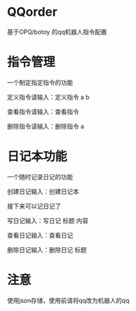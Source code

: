 # QQorder
基于OPQ/botoy 的qq机器人指令配置

# 指令管理
一个制定指定指令的功能

定义指令请输入：定义指令 a b

查看指令请输入：查看指令

删除指令请输入：删除指令 a

# 日记本功能
一个随时记录日记的功能

创建日记输入：创建日记本

接下来可以记日记了

写日记输入：写日记 标题 内容

查看日记输入：查看日记

删除日记输入：删除日记 标题

# 注意
使用json存储，使用前请将qq改为机器人的qq
